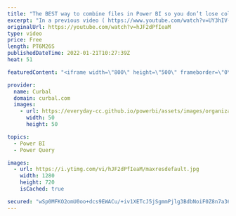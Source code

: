 ```yaml
---
title: "The BEST way to combine files in Power BI so you don’t lose columns - Part 2"
excerpt: "In a previous video ( https://www.youtube.com/watch?v=UY3hIV-THcg ) , I showed you how to combine files without losing columns and you had a ton of questions that I will address in this video:  How to promote headers inside a table How that will prevent columns from combining the wrong way How to add"
originalUrl: https://youtube.com/watch?v=hJF2dPfIeaM
type: video
price: Free
length: PT6M26S
publishedDateTime: 2022-01-21T10:27:39Z
heat: 51

featuredContent: "<iframe width=\"800\" height=\"500\" frameborder=\"0\" src=\"https://www.youtube.com/embed/hJF2dPfIeaM\" allow=\"accelerometer; autoplay; encrypted-media; gyroscope; picture-in-picture\" allowfullscreen></iframe>"

provider:
  name: Curbal
  domain: curbal.com
  images:
    - url: https://everyday-cc.github.io/powerbi/assets/images/organizations/curbal.com-50x50.jpg
      width: 50
      height: 50

topics:
  - Power BI
  - Power Query

images:
  - url: https://i.ytimg.com/vi/hJF2dPfIeaM/maxresdefault.jpg
    width: 1280
    height: 720
    isCached: true

secured: "wSp0MFKO2omU0oo+dcs9EWACu/+iv1XETcJ5jSgmmPjlg3BdbNoiF0Z8n7a366yfHkdEeiYMzHKfVN21tAKGBJN4kAWKodcKClGUxVHwagFtOWifQfR0wcXfic1Wn8B9VwpBzr8+Kj1sAT5tTupusMsemcufZTF6Npu3PA6KzOOsmN5AnL1XnBP1oL7vSpZ9bYaMv76DKz6hRdzBrwYihPkp/PkTbsiTLI6TsYKeVqOkfPebPEk80GFQfkHEHwIvsBcjpfI4WQ2VcL3YUqXQTe6ZtBPvEHJiLic0eDBQyrcd+1kvS3T2ZU0a/6ui43ufYtYrrudh1XuBU9TTGBe5pMZIP749mSKwyZXER/5cSdjTKhznG5gjsCfAHKQneo8nykHfQBTQADqRppmQk65F65+DfOTaH6yynDePf7+QIU8=;0nN5klxYUIWibZnBjHkCCQ=="
---
```



